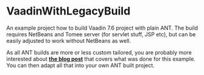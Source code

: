 # VaadinWithLegacyBuild

An example project how to build Vaadin 7.6 project with plain ANT. The build requires NetBeans and Tomee server (for servlet stuff, JSP etc), but can be easily adjusted to work without NetBeans as well.

As all ANT builds are more or less custom tailored, you are probably more interested about **[the blog post](https://medium.com/matti-says-about-web-apps/vaadin-with-ant-struts-and-spring-mvc-5ba56667e6b7)** that covers what was done for this example. You can then adapt all that into your own ANT built project.
